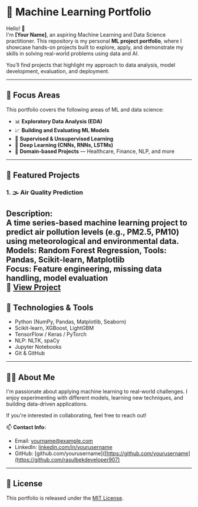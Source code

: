 # 🤖 Machine Learning Portfolio

Hello! 👋  
I'm **[Your Name]**, an aspiring Machine Learning and Data Science practitioner. This repository is my personal **ML project portfolio**, where I showcase hands-on projects built to explore, apply, and demonstrate my skills in solving real-world problems using data and AI.

You’ll find projects that highlight my approach to data analysis, model development, evaluation, and deployment.

---

## 🧠 Focus Areas

This portfolio covers the following areas of ML and data science:

- 📊 **Exploratory Data Analysis (EDA)**
- 📈 **Building and Evaluating ML Models**
- 🤖 **Supervised & Unsupervised Learning**
- 🧬 **Deep Learning (CNNs, RNNs, LSTMs)**
- 🏥 **Domain-based Projects** — Healthcare, Finance, NLP, and more

---

## 📂 Featured Projects

### 1. 🌫️ **Air Quality Prediction**
**Description:**  
A time series-based machine learning project to predict air pollution levels (e.g., PM2.5, PM10) using meteorological and environmental data.  
**Models:** Random Forest Regression, 
**Tools:** Pandas, Scikit-learn, Matplotlib  
**Focus:** Feature engineering, missing data handling, model evaluation  
🔗 [View Project](https://github.com/rasulbekdeveloper907/MY_PORTFOLIO/tree/main/AIR_QUALITY_CHECKER)
---

## 🧰 Technologies & Tools

- Python (NumPy, Pandas, Matplotlib, Seaborn)
- Scikit-learn, XGBoost, LightGBM
- TensorFlow / Keras / PyTorch
- NLP: NLTK, spaCy
- Jupyter Notebooks
- Git & GitHub
---

## 👨‍💻 About Me

I'm passionate about applying machine learning to real-world challenges. I enjoy experimenting with different models, learning new techniques, and building data-driven applications.

If you're interested in collaborating, feel free to reach out!

📫 **Contact Info:**

- Email: yourname@example.com  
- LinkedIn: [linkedin.com/in/yourusername](www.linkedin.com/in/ro-zmetov-rasulbek-12312b20a)  
- GitHub: [github.com/yourusername]([https://github.com/yourusername](https://github.com/rasulbekdeveloper907)

---

## 📃 License

This portfolio is released under the [MIT License](LICENSE).
